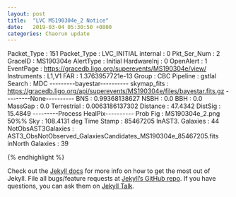 ```yaml
---
layout: post
title:  "LVC MS190304e_2 Notice"
date:   2019-03-04 05:30:50 +0800
categories: Chaorun update
---
```

Packet_Type          : 151 
Packet_Type          : LVC_INITIAL 
internal             : 0 
Pkt_Ser_Num          : 2 
GraceID              : MS190304e 
AlertType            : Initial 
HardwareInj          : 0 
OpenAlert            : 1 
EventPage            : https://gracedb.ligo.org/superevents/MS190304e/view/ 
Instruments          : L1,V1 
FAR                  : 1.3763957721e-13 
Group                : CBC 
Pipeline             : gstlal 
Search               : MDC 
---------bayestar----------
skymap_fits          : https://gracedb.ligo.org/api/superevents/MS190304e/files/bayestar.fits.gz 
---------None----------
BNS                  : 0.99368138627 
NSBH                 : 0.0 
BBH                  : 0.0 
MassGap              : 0.0 
Terrestrial          : 0.0063186137302 
Distance             : 47.4342 
DistSig              : 15.4849 
---------Process HealPix----------
Prob Fig             : MS190304e_2.png 
50%% Sky             : 108.4131 deg
Time Stamp           : 85467205 
InAST3. Galaxies     : 44 
NotObsAST3Galaxies   : AST3_ObsNotObserved_GalaxiesCandidates_MS190304e_85467205.fits 
inNorth Galaxies     : 39 

{% endhighlight %}

Check out the [Jekyll docs][jekyll-docs] for more info on how to get the most out of Jekyll. File all bugs/feature requests at [Jekyll’s GitHub repo][jekyll-gh]. If you have questions, you can ask them on [Jekyll Talk][jekyll-talk].

[jekyll-docs]: https://jekyllrb.com/docs/home
[jekyll-gh]:   https://github.com/jekyll/jekyll
[jekyll-talk]: https://talk.jekyllrb.com/
